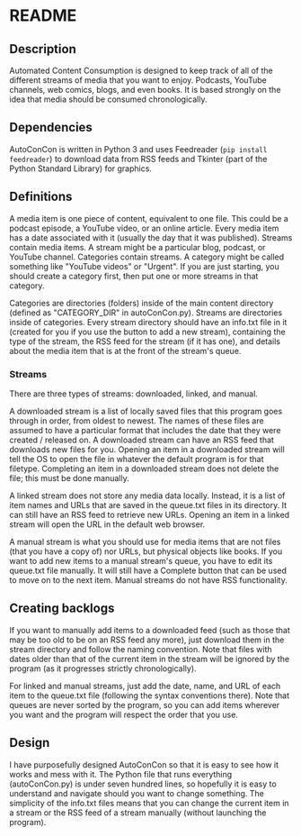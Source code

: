 # README
## Description
Automated Content Consumption is designed to keep track of all of the different streams of media that you want to enjoy. Podcasts, YouTube channels, web comics, blogs, and even books. It is based strongly on the idea that media should be consumed chronologically.

## Dependencies
AutoConCon is written in Python 3 and uses Feedreader (`pip install feedreader`) to download data from RSS feeds and Tkinter (part of the Python Standard Library) for graphics.

## Definitions
A media item is one piece of content, equivalent to one file. This could be a podcast episode, a YouTube video, or an online article. Every media item has a date associated with it (usually the day that it was published). Streams contain media items. A stream might be a particular blog, podcast, or YouTube channel. Categories contain streams. A category might be called something like "YouTube videos" or "Urgent". If you are just starting, you should create a category first, then put one or more streams in that category.

Categories are directories (folders) inside of the main content directory (defined as "CATEGORY\_DIR" in autoConCon.py). Streams are directories inside of categories. Every stream directory should have an info.txt file in it (created for you if you use the button to add a new stream), containing the type of the stream, the RSS feed for the stream (if it has one), and details about the media item that is at the front of the stream's queue.

### Streams
There are three types of streams: downloaded, linked, and manual.

A downloaded stream is a list of locally saved files that this program goes through in order, from oldest to newest. The names of these files are assumed to have a particular format that includes the date that they were created / released on. A downloaded stream can have an RSS feed that downloads new files for you. Opening an item in a downloaded stream will tell the OS to open the file in whatever the default program is for that filetype. Completing an item in a downloaded stream does not delete the file; this must be done manually.

A linked stream does not store any media data locally. Instead, it is a list of item names and URLs that are saved in the queue.txt files in its directory. It can still have an RSS feed to retrieve new URLs. Opening an item in a linked stream will open the URL in the default web browser.

A manual stream is what you should use for media items that are not files (that you have a copy of) nor URLs, but physical objects like books. If you want to add new items to a manual stream's queue, you have to edit its queue.txt file manually. It will still have a Complete button that can be used to move on to the next item. Manual streams do not have RSS functionality.

## Creating backlogs

If you want to manually add items to a downloaded feed (such as those that may be too old to be on an RSS feed any more), just download them in the stream directory and follow the naming convention. Note that files with dates older than that of the current item in the stream will be ignored by the program (as it progresses strictly chronologically).

For linked and manual streams, just add the date, name, and URL of each item to the queue.txt file (following the syntax conventions there). Note that queues are never sorted by the program, so you can add items wherever you want and the program will respect the order that you use.

## Design
I have purposefully designed AutoConCon so that it is easy to see how it works and mess with it. The Python file that runs everything (autoConCon.py) is under seven hundred lines, so hopefully it is easy to understand and navigate should you want to change something. The simplicity of the info.txt files means that you can change the current item in a stream or the RSS feed of a stream manually (without launching the program).
